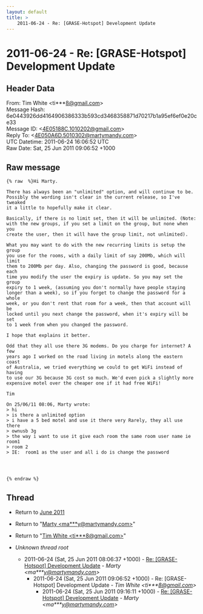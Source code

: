 ```yaml
---
layout: default
title: >
    2011-06-24 - Re: [GRASE-Hotspot] Development Update
---
```


# 2011-06-24 - Re: [GRASE-Hotspot] Development Update

## Header Data

From: Tim White \<ti***8@gmail.com\><br>
Message Hash: 6e0443926dd4164906386333b593cd3468358871d70217b1a95ef6ef0e20ce33<br>
Message ID: \<4E05188C.1010202@gmail.com\><br>
Reply To: \<4E050A6D.5010302@martymandy.com\><br>
UTC Datetime: 2011-06-24 16:06:52 UTC<br>
Raw Date: Sat, 25 Jun 2011 09:06:52 +1000<br>

## Raw message

```
{% raw  %}Hi Marty.

There has always been an "unlimited" option, and will continue to be. 
Possibly the wording isn't clear in the current release, so I've tweaked 
it a little to hopefully make it clear.

Basically, if there is no limit set, then it will be unlimited. (Note: 
with the new groups, if you set a limit on the group, but none when you 
create the user, then it will have the group limit, not unlimited).

What you may want to do with the new recurring limits is setup the group 
you use for the rooms, with a daily limit of say 200Mb, which will limit 
them to 200Mb per day. Also, changing the password is good, because each 
time you modify the user the expiry is update. So you may set the group 
expiry to 1 week, (assuming you don't normally have people staying 
longer than a week), so if you forget to change the password for a whole 
week, or you don't rent that room for a week, then that account will be 
locked until you next change the password, when it's expiry will be set 
to 1 week from when you changed the password.

I hope that explains it better.

Odd that they all use there 3G modems. Do you charge for internet? A few 
years ago I worked on the road living in motels along the eastern coast 
of Australia, we tried everything we could to get WiFi instead of having 
to use our 3G because 3G cost so much. We'd even pick a slightly more 
expensive motel over the cheaper one if it had free WiFi!

Tim

On 25/06/11 08:06, Marty wrote:
> hi
> is there a unlimited option
> i have a 5 bed motel and use it there very Rarely, they all use there
> ownusb 3g
> the way i want to use it give each room the same room user name ie room1
> room 2
> IE:  room1 as the user and all i do is change the password




{% endraw %}
```

## Thread

+ Return to [June 2011](/archive/2011/06)

+ Return to "[Marty <ma***y<span>@</span>martymandy.com>](/authors/ma___y_at_martymandy_com)"
+ Return to "[Tim White <ti***8<span>@</span>gmail.com>](/authors/ti___8_at_gmail_com)"

+ _Unknown thread root_
  + 2011-06-24 (Sat, 25 Jun 2011 08:06:37 +1000) - [Re: [GRASE-Hotspot] Development Update](/archive/2011/06/03576dc1bcb3c6ce316838eed877f70d96243f25f3900f718548146bff67cfe5) - _Marty \<ma***y@martymandy.com\>_
    + 2011-06-24 (Sat, 25 Jun 2011 09:06:52 +1000) - Re: [GRASE-Hotspot] Development Update - _Tim White \<ti***8@gmail.com\>_
      + 2011-06-24 (Sat, 25 Jun 2011 09:16:11 +1000) - [Re: [GRASE-Hotspot] Development Update](/archive/2011/06/d3f44b62e6746278bd1a027d53adc632ca3e54d867fa1aec3bb61b2ea816e57a) - _Marty \<ma***y@martymandy.com\>_

